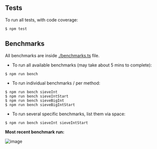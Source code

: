 Tests
-----

To run all tests, with code coverage:

```shell
$ npm test
```

## Benchmarks

All benchmarks are inside [./benchmarks.ts](./benchmarks.ts) file.

* To run all available benchmarks (may take about 5 mins to complete):

```shell
$ npm run bench
```

* To run individual benchmarks / per method:

```shell
$ npm run bench sieveInt
$ npm run bench sieveIntStart
$ npm run bench sieveBigInt
$ npm run bench sieveBigIntStart
```

* To run several specific benchmarks, list them via space:

```shell
$ npm run bench sieveInt sieveIntStart
```

**Most recent benchmark run:**

![image](https://user-images.githubusercontent.com/5108906/135947887-a883622a-5023-42ea-9227-b914983758aa.png)

